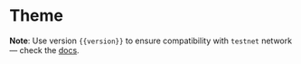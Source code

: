 <script setup>
  import { data } from '../../versions.data'
  const { version } = data
</script>

# Theme

**Note**: Use version `{{version}}` to ensure compatibility with `testnet` network — check the [docs](https://docs.fuel.network/guides/installation/#using-the-latest-toolchain).
